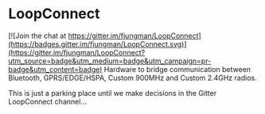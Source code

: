 # LoopConnect

[![Join the chat at https://gitter.im/fjungman/LoopConnect](https://badges.gitter.im/fjungman/LoopConnect.svg)](https://gitter.im/fjungman/LoopConnect?utm_source=badge&utm_medium=badge&utm_campaign=pr-badge&utm_content=badge)
Hardware to bridge communication between Bluetooth, GPRS/EDGE/HSPA, Custom 900MHz and Custom 2.4GHz radios.

This is just a parking place until we make decisions in the Gitter LoopConnect channel...

